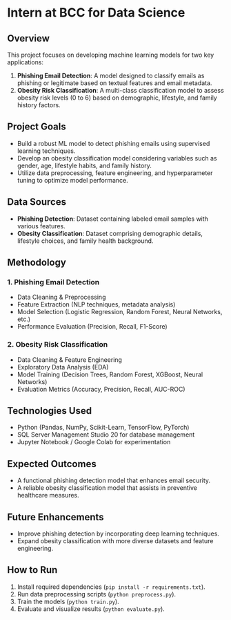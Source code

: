 # Intern at BCC for Data Science

## Overview
This project focuses on developing machine learning models for two key applications:

1. **Phishing Email Detection**: A model designed to classify emails as phishing or legitimate based on textual features and email metadata.
2. **Obesity Risk Classification**: A multi-class classification model to assess obesity risk levels (0 to 6) based on demographic, lifestyle, and family history factors.

## Project Goals
- Build a robust ML model to detect phishing emails using supervised learning techniques.
- Develop an obesity classification model considering variables such as gender, age, lifestyle habits, and family history.
- Utilize data preprocessing, feature engineering, and hyperparameter tuning to optimize model performance.

## Data Sources
- **Phishing Detection**: Dataset containing labeled email samples with various features.
- **Obesity Classification**: Dataset comprising demographic details, lifestyle choices, and family health background.

## Methodology
### 1. Phishing Email Detection
- Data Cleaning & Preprocessing
- Feature Extraction (NLP techniques, metadata analysis)
- Model Selection (Logistic Regression, Random Forest, Neural Networks, etc.)
- Performance Evaluation (Precision, Recall, F1-Score)

### 2. Obesity Risk Classification
- Data Cleaning & Feature Engineering
- Exploratory Data Analysis (EDA)
- Model Training (Decision Trees, Random Forest, XGBoost, Neural Networks)
- Evaluation Metrics (Accuracy, Precision, Recall, AUC-ROC)

## Technologies Used
- Python (Pandas, NumPy, Scikit-Learn, TensorFlow, PyTorch)
- SQL Server Management Studio 20 for database management
- Jupyter Notebook / Google Colab for experimentation

## Expected Outcomes
- A functional phishing detection model that enhances email security.
- A reliable obesity classification model that assists in preventive healthcare measures.

## Future Enhancements
- Improve phishing detection by incorporating deep learning techniques.
- Expand obesity classification with more diverse datasets and feature engineering.

## How to Run
1. Install required dependencies (`pip install -r requirements.txt`).
2. Run data preprocessing scripts (`python preprocess.py`).
3. Train the models (`python train.py`).
4. Evaluate and visualize results (`python evaluate.py`).

